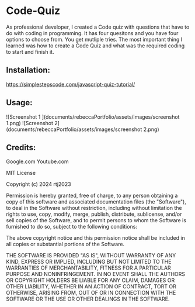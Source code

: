 # Code-Quiz

As professional developer, I created a Code quiz with questions that have to do with coding in programming. It has four quesitons and you have four options to choose from. You get mutliple tries. The most important thing I learned was how to create a Code Quiz and what was the required coding to start and finish it.

## Installation:
https://simplestepscode.com/javascript-quiz-tutorial/


## Usage:
![Screenshot 1 ](documents/rebeccaPortfolio/assets/images/screenshot 1.png)
![Screenshot 2](documents/rebeccaPortfolio/assets/images/screenshot 2.png)


## Credits:
Google.com
Youtube.com


MIT License

Copyright (c) 2024 rtj2023

Permission is hereby granted, free of charge, to any person obtaining a copy
of this software and associated documentation files (the "Software"), to deal
in the Software without restriction, including without limitation the rights
to use, copy, modify, merge, publish, distribute, sublicense, and/or sell
copies of the Software, and to permit persons to whom the Software is
furnished to do so, subject to the following conditions:

The above copyright notice and this permission notice shall be included in all
copies or substantial portions of the Software.

THE SOFTWARE IS PROVIDED "AS IS", WITHOUT WARRANTY OF ANY KIND, EXPRESS OR
IMPLIED, INCLUDING BUT NOT LIMITED TO THE WARRANTIES OF MERCHANTABILITY,
FITNESS FOR A PARTICULAR PURPOSE AND NONINFRINGEMENT. IN NO EVENT SHALL THE
AUTHORS OR COPYRIGHT HOLDERS BE LIABLE FOR ANY CLAIM, DAMAGES OR OTHER
LIABILITY, WHETHER IN AN ACTION OF CONTRACT, TORT OR OTHERWISE, ARISING FROM,
OUT OF OR IN CONNECTION WITH THE SOFTWARE OR THE USE OR OTHER DEALINGS IN THE
SOFTWARE.

